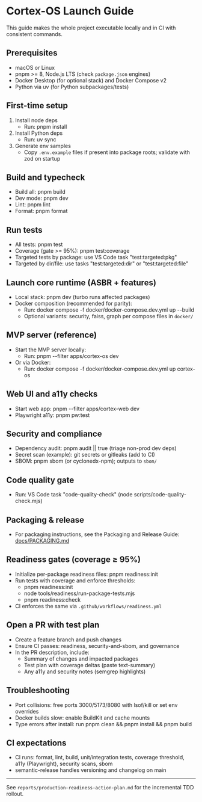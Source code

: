 # Cortex-OS Launch Guide

This guide makes the whole project executable locally and in CI with consistent commands.

## Prerequisites

- macOS or Linux
- pnpm >= 8, Node.js LTS (check `package.json` engines)
- Docker Desktop (for optional stack) and Docker Compose v2
- Python via uv (for Python subpackages/tests)

## First-time setup

1. Install node deps
   - Run: pnpm install
2. Install Python deps
   - Run: uv sync
3. Generate env samples
   - Copy `.env.example` files if present into package roots; validate with zod on startup

## Build and typecheck

- Build all: pnpm build
- Dev mode: pnpm dev
- Lint: pnpm lint
- Format: pnpm format

## Run tests

- All tests: pnpm test
- Coverage (gate >= 95%): pnpm test:coverage
- Targeted tests by package: use VS Code task "test:targeted:pkg"
- Targeted by dir/file: use tasks "test:targeted:dir" or "test:targeted:file"

## Launch core runtime (ASBR + features)

- Local stack: pnpm dev (turbo runs affected packages)
- Docker composition (recommended for parity):
  - Run: docker compose -f docker/docker-compose.dev.yml up --build
  - Optional variants: security, faiss, graph per compose files in `docker/`

## MVP server (reference)

- Start the MVP server locally:
  - Run: pnpm --filter apps/cortex-os dev
- Or via Docker:
  - Run: docker compose -f docker/docker-compose.dev.yml up cortex-os

## Web UI and a11y checks

- Start web app: pnpm --filter apps/cortex-web dev
- Playwright a11y: pnpm pw:test

## Security and compliance

- Dependency audit: pnpm audit || true (triage non-prod dev deps)
- Secret scan (example): git secrets or gitleaks (add to CI)
- SBOM: pnpm sbom (or cyclonedx-npm); outputs to `sbom/`

## Code quality gate

- Run: VS Code task "code-quality-check" (node scripts/code-quality-check.mjs)

## Packaging & release

- For packaging instructions, see the Packaging and Release Guide: [docs/PACKAGING.md](docs/PACKAGING.md)

## Readiness gates (coverage ≥ 95%)

- Initialize per-package readiness files: pnpm readiness:init
- Run tests with coverage and enforce thresholds:
  - pnpm readiness:init
  - node tools/readiness/run-package-tests.mjs
  - pnpm readiness:check
- CI enforces the same via `.github/workflows/readiness.yml`

## Open a PR with test plan

- Create a feature branch and push changes
- Ensure CI passes: readiness, security-and-sbom, and governance
- In the PR description, include:
  - Summary of changes and impacted packages
  - Test plan with coverage deltas (paste text-summary)
  - Any a11y and security notes (semgrep highlights)

## Troubleshooting

- Port collisions: free ports 3000/5173/8080 with lsof/kill or set env overrides
- Docker builds slow: enable BuildKit and cache mounts
- Type errors after install: run pnpm clean && pnpm install && pnpm build

## CI expectations

- CI runs: format, lint, build, unit/integration tests, coverage threshold, a11y (Playwright), security scans, sbom
- semantic-release handles versioning and changelog on main

---

See `reports/production-readiness-action-plan.md` for the incremental TDD rollout.
